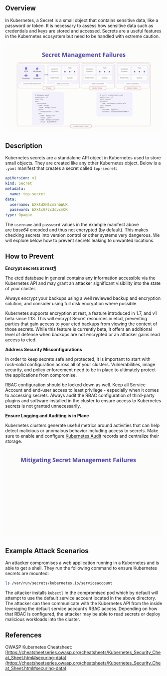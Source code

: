 ## Overview
In Kubernetes, a Secret is a small object that contains sensitive data, like a password or token. It is necessary to assess how sensitive data such as credentials and keys are stored and accessed. Secrets are a useful features in the Kubernetes ecosystem but need to be handled with extreme caution.

![Secrets Management - Illustration](/assets/images/K08-2022.gif)

## Description

Kubernetes secrets are a standalone API object in Kubernetes used to store small objects. They are created like any other Kubernetes object. Below is a `.yaml` manifest that creates a secret called `top-secret`:

```yaml
apiVersion: v1
kind: Secret
metadata:
  name: top-secret
data:
  username: bXktdXNlcm5hbWUK
  password: bXktcGFzc3dvcmQK
type: Opaque
```

The `username` and `password` values in the example manifest above are *base64* encoded and thus not encrypted (by default). This makes checking secrets into version control or other systems very dangerous. We will explore below how to prevent secrets leaking to unwanted locations.

## How to Prevent

**Encrypt secrets at rest[¶](https://cheatsheetseries.owasp.org/cheatsheets/Kubernetes_Security_Cheat_Sheet.html#encrypt-secrets-at-rest)**

The etcd database in general contains any information accessible via the Kubernetes API and may grant an attacker significant visibility into the state of your cluster.

Always encrypt your backups using a well reviewed backup and encryption solution, and consider using full disk encryption where possible.

Kubernetes supports encryption at rest, a feature introduced in 1.7, and v1 beta since 1.13. This will encrypt Secret resources in etcd, preventing parties that gain access to your etcd backups from viewing the content of those secrets. While this feature is currently beta, it offers an additional level of defense when backups are not encrypted or an attacker gains read access to etcd.

**Address Security Misconfigurations**

In order to keep secrets safe and protected, it is important to start with rock-solid configuration across all of your clusters. Vulnerabilities, image security, and policy enforcement need to be in place to ultimately protect the applications from compromise.

RBAC configuration should be locked down as well. Keep all Service Account and end-user access to least privilege - especially when it comes to accessing secrets. Always audit the RBAC configuration of third-party plugins and software installed in the cluster to ensure access to Kubernetes secrets is not granted unnecessarily.

**Ensure Logging and Auditing is in Place**

Kubernetes clusters generate useful metrics around activities that can help detect malicious or anomalous behavior including access to secrets. Make sure to enable and configure [Kubernetes Audit](https://kubernetes.io/docs/tasks/debug-application-cluster/audit/) records and centralize their storage.

![Secrets Management - Mitigations](/assets/images/K08-2022-mitigation.gif)

## Example Attack Scenarios

An attacker compromises a web application running in a Kubernetes and is able to get a shell. They run the following command to ensure Kubernetes secrets are mounted:

```bash
ls /var/run/secrets/kubernetes.io/serviceaccount
```

The attacker installs `kubectl` in the compromised pod which by default will attempt to use the default service account located in the above directory. The attacker can then communicate with the Kubernetes API from the inside leveraging the default service account’s RBAC access. Depending on how that RBAC is configured, the attacker may be able to read secrets or deploy malicious workloads into the cluster.

## References

OWASP Kubernetes Cheatsheet: [https://cheatsheetseries.owasp.org/cheatsheets/Kubernetes_Security_Cheat_Sheet.html#securing-data](https://cheatsheetseries.owasp.org/cheatsheets/Kubernetes_Security_Cheat_Sheet.html#securing-data)
